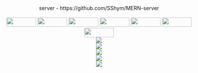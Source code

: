 <div align="center">server - https://github.com/SShym/MERN-server</div><br/>
<div align="center">
    <img src="https://user-images.githubusercontent.com/92689817/232242314-bdc415bc-8a89-449c-bf00-104d6e6f47f6.svg" style="width: 80px; height: 25px;">
    <img src="https://user-images.githubusercontent.com/92689817/232241908-f9f9a942-fffb-4d98-8e67-072d1ccb9687.svg" style="width: 80px; height: 25px;">
    <img src="https://user-images.githubusercontent.com/92689817/232241905-b4da2267-f6df-40fb-a27e-e4f9e3bc4c7e.svg" style="width: 80px; height: 25px;">
    <img src="https://user-images.githubusercontent.com/92689817/232241904-5a47957e-987d-4b3b-a396-fb02b2604739.svg" style="width: 80px; height: 25px;">
    <img src="https://user-images.githubusercontent.com/92689817/232241909-f1e1c230-223a-45bb-a97c-c441be282eb3.svg" style="width: 80px; height: 25px;">
    <img src="https://user-images.githubusercontent.com/92689817/232241906-bcd62d87-9041-4ba5-9044-630053a3bcae.svg" style="width: 80px; height: 25px;">
    <img src="https://user-images.githubusercontent.com/92689817/232343846-0e5b0ba5-89e6-4a90-b659-fc10c45a1fea.jpg" style="width: 80px; height: 25px;">
</div>
<div align="center">
    <img src="https://user-images.githubusercontent.com/92689817/232339804-f9da8582-b92b-47bc-a33a-3ad076218a72.png""><br/>
    <img src="https://user-images.githubusercontent.com/92689817/232339740-44760242-1f39-449a-bb8f-48bf39b28ceb.png"><br/>
    <img src="https://user-images.githubusercontent.com/92689817/232339779-f648e01c-cb59-4ad7-afa0-d354c3213531.png"><br/>
    <img src="https://user-images.githubusercontent.com/92689817/232344043-58f3479b-7a1a-45bb-b0c2-cf03d59edfdd.png"><br/>
    <img src="https://user-images.githubusercontent.com/92689817/232608638-77beab52-2dbb-4f9f-b704-d469c4000c05.png"><br/>
</div>
